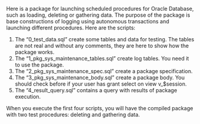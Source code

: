 Here is a package for launching scheduled procedures for Oracle Database, such as loading, deleting or gathering data. The purpose of the package is base constructions of logging using autonomous transactions and launching different procedures.
Here are the scripts:

1. The “0_test_data.sql” create some tables and data for testing. The tables are not real and without any comments, they are here to show how the package works.
2. The “1_pkg_sys_maintenance_tables.sql” create log tables. You need it to use the package.
3. The “2_pkg_sys_maintenance_spec.sql” create a package specification.
4. The “3_pkg_sys_maintenance_body.sql” create a package body. You should check before if your user has grant select on view v_$session.
5. The “4_result_query.sql” contains a query with results of package execution.

When you execute the first four scripts, you will have the compiled package with two test procedures: deleting and gathering data.
